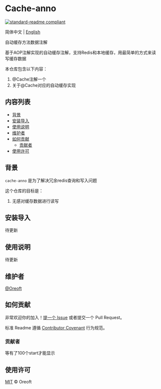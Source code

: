 # Cache-anno

[![standard-readme compliant](https://img.shields.io/badge/readme%20style-standard-brightgreen.svg?style=flat-square)](https://github.com/RichardLitt/standard-readme)

简体中文 | [English](./README.en-US.md)

自动缓存方法数据注解

基于AOP注解实现的自动缓存注解，支持Redis和本地缓存，用最简单的方式来读写缓存数据

本仓库包含以下内容：

1. @Cache注解一个
2. 关于@Cache对应的自动缓存实现

## 内容列表

- [背景](#背景)
- [安装导入](#安装导入)
- [使用说明](#使用说明)
- [维护者](#维护者)
- [如何贡献](#如何贡献)
    - [贡献者](#贡献者)
- [使用许可](#使用许可)

## 背景

`cache-anno` 是为了解决冗余redis查询和写入问题

这个仓库的目标是：

1. 无感对缓存数据进行读写

## 安装导入

待更新



## 使用说明

待更新

## 维护者

[@Oreoft](https://github.com/oreoft)

## 如何贡献

非常欢迎你的加入！[提一个 Issue](https://github.com/oreoft/cache-anno/issues/new) 或者提交一个 Pull Request。


标准 Readme 遵循 [Contributor Covenant](http://contributor-covenant.org/version/1/3/0/) 行为规范。

### 贡献者

等有了100个start才能显示


## 使用许可

[MIT](../someget-admin/LICENSE) © Oreoft
